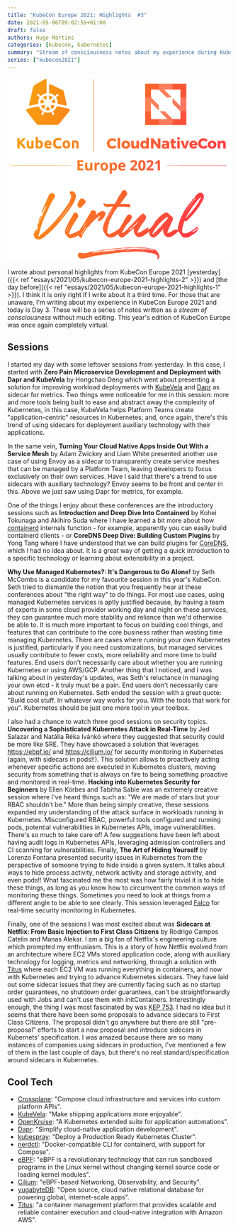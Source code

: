 ```yaml
---
title: "KubeCon Europe 2021: Highlights  #3"
date: 2021-05-06T09:02:59+01:00
draft: false
authors: Hugo Martins
categories: [kubecon, kubernetes]
summary: "Stream of consciousness notes about my experience during KubeCon Europe 2021 and cool things I've learned or enjoyed."
series: ["kubecon2021"]
---
```


![kubecon-logo](https://raw.githubusercontent.com/cncf/artwork/master/other/kubecon-cloudnativecon/2021-eu-virtual/color/kubecon-eu-2021-color.png)

I wrote about personal highlights from KubeCon Europe 2021 [yesterday]({{< ref "essays/2021/05/kubecon-europe-2021-highlights-2"  >}}) and [the day before]({{< ref "essays/2021/05/kubecon-europe-2021-highlights-1"  >}}). I think it is only right if I write about it a third time. For those that are unaware, I'm writing about my experience in KubeCon Europe 2021 and today is Day 3. These will be a series of notes written as a _stream of consciousness_ without much editing. This year's edition of KubeCon Europe was once again completely virtual.

## Sessions

I started my day with some leftover sessions from yesterday. In this case, I started with **Zero Pain Microservice Development and Deployment with Dapr and KubeVela** by Hongchao Deng which went about presenting a solution for   improving workload deployments with [KubeVela](https://kubevela.io/) and [Dapr](https://dapr.io/) as sidecar for  metrics. Two things were noticeable for me in this session: more and more tools being built to ease and abstract away the complexity of Kubernetes, in this case, KubeVela helps Platform Teams create "application-centric" resources in Kubernetes; and, once again, there's this trend of using sidecars for deployment auxiliary technology with their applications. 

In the same vein, **Turning Your Cloud Native Apps Inside Out With a Service Mesh** by Adam Zwickey and Liam White presented another use case of using Envoy as a sidecar to transparently create service meshes that can be managed by a Platform Team, leaving developers to focus exclusively on their own services. Have I said that there's a trend to use sidecars with auxiliary technology? Envoy seems to be front and center in this. Above we just saw using Dapr for metrics, for example.

One of the things I enjoy about these conferences are the introductory sessions such as **Introduction and Deep Dive Into Containerd** by Kohei Tokunaga and Akihiro Suda where I have learned a bit more about how [containerd](https://containerd.io/) internals function - for example, apparently you can easily build containerd clients - or **CoreDNS Deep Dive: Building Custom Plugins** by Yong Tang where I have understood that we can build plugins for [CoreDNS](https://coredns.io/), which I had no idea about. It is a great way of getting a quick introduction to a specific technology or learning about extensibility in a project. 

**Why Use Managed Kubernetes?: It's Dangerous to Go Alone!** by Seth McCombs is a candidate for my favourite session in this year's KubeCon. Seth tried to dismantle the notion that you frequently hear at these conferences about "the right way" to do things. For most use cases, using managed Kubernetes services is aptly justified because, by having a team of experts in some cloud provider working day and night on these services, they can guarantee much more stability and reliance than we'd otherwise be able to. It is much more important to focus on building cool things, and features that can contribute to the core  business rather than wasting time managing Kubernetes. There are cases where running your own Kubernetes is justified, particularly if you need customizations, but managed services usually contribute to fewer costs, more reliability and more time to build features. End users don't necessarily care about whether you are running Kubernetes or using AWS/GCP. Another thing that I noticed, and I was talking about in yesterday's updates, was Seth's reluctance in managing your own etcd - it truly must be a pain. End users don't necessarily care about running on Kubernetes. Seth ended the session with a great quote: "Build cool stuff. In whatever way works for you. With the tools that work for you". Kubernetes should be just one more tool in your toolbox.

I also had a chance to watch three good sessions on security topics. **Uncovering a Sophisticated Kubernetes Attack in Real-Time** by Jed Salazar and Natália Réka Ivánkó where they suggested that security could be more like SRE. They have showcased a solution that leverages https://ebpf.io/ and https://cilium.io/ for security monitoring in Kubernetes (again, with sidecars in pods!!). This solution allows to proactively acting whenever specific actions are executed in Kubernetes clusters, moving security from something that is always on fire to being something proactive and monitored in real-time. **Hacking into Kubernetes Security for Beginners** by Ellen Körbes and Tabitha Sable was an extremely creative session where I've heard things such as: "We are made of stars but your RBAC shouldn't  be." More than being simply creative, these sessions expanded my understanding of the attack surface in workloads running in Kubernetes. Misconfigured RBAC, powerful tools configured and running pods, potential vulnerabilities in Kubernetes APIs, image vulnerabilities. There's so much to take care of! A few suggestions have been left about having audit logs in Kubernetes APIs, leveraging admission controllers and CI scanning for vulnerabilities. Finally, **The Art of Hiding Yourself** by Lorenzo Fontana presented security issues in Kubernetes from the perspective of someone trying to hide inside a given system. It talks about ways to hide process activity, network activity and storage activity, and even pods!! What fascinated me the most was how fairly trivial it is to hide these things, as long as you know how to circumvent the common ways of monitoring these things.  Sometimes you need to look at things from a different angle to be able to see clearly. This session leveraged [Falco](https://falco.org/) for real-time security monitoring in Kubernetes.

Finally, one of the sessions I was most excited about was **Sidecars at Netflix: From Basic Injection to First Class Citizens** by Rodrigo Campos Catelin and Manas Alekar. I am a big fan of Netflix's engineering culture which prompted my enthusiasm. This is a story of how Netflix evolved from an architecture where EC2 VMs stored application code, along with auxiliary technology for logging, metrics and networking, through a solution with [Titus](https://netflix.github.io/titus/) where each EC2 VM was running everything in containers, and now with Kubernetes and trying to advance Kubernetes sidecars. They have laid out some sidecar issues that they are currently facing such as no startup order guarantees, no shutdown order guarantees, can't be straightforwardly used with Jobs and can't use them with initContainers. Interestingly enough, the thing I was most fascinated by was [KEP 753](https://github.com/kubernetes/enhancements/issues/753). I had no idea but it seems that there have been some proposals to advance sidecars to First Class Citizens. The proposal didn't go anywhere but there are still "pre-proposal" efforts to start a new proposal and introduce sidecars in Kubernets' specification. I was amazed because there are so many instances of companies using sidecars in production, I've mentioned a few of them in the last couple of days, but there's no real standard/specification around sidecars in Kubernetes.

## Cool Tech

- [Crossplane](https://crossplane.io/): "Compose cloud infrastructure and services into custom platform APIs".
- [KubeVela](https://kubevela.io/): "Make shipping applications more enjoyable".
- [OpenKruise](https://openkruise.io/en-us/): "A Kubernetes extended suite for application automations".
- [Dapr](https://dapr.io/): "Simplify cloud-native application development".
- [kubespray](https://kubespray.io/#/): "Deploy a Production Ready Kubernetes Cluster".
- [nerdctl](https://github.com/containerd/nerdctl): "Docker-compatible CLI for containerd, with support for Compose".
- [eBPF](https://ebpf.io/): "eBPF is a revolutionary technology that can run sandboxed programs in the Linux kernel without changing kernel source code or loading kernel modules".
- [Cilium](https://cilium.io/): "eBPF-based Networking, Observability, and Security".
- [yugabyteDB](https://www.yugabyte.com/): "Open source, cloud native relational database for powering global, internet-scale apps".
- [Titus](https://netflix.github.io/titus/): "a container management platform that provides scalable and reliable container execution and cloud-native integration with Amazon AWS".